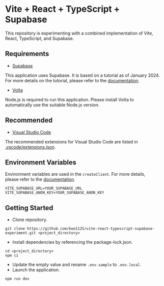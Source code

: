# Vite + React + TypeScript + Supabase

This repository is experimenting with a combined implementation of Vite, React, TypeScript, and Supabase.

## Requirements

- [Supabase](https://supabase.com/)

This application uses Supabase. It is based on a tutorial as of January 2024. For more details on the tutorial, please refer to the [documentation](https://supabase.com/docs/guides/getting-started/tutorials/with-react).

- [Volta](https://volta.sh/)

Node.js is required to run this application. Please install Volta to automatically use the suitable Node.js version.

## Recommended

- [Visual Studio Code](https://code.visualstudio.com/)

The recommended extensions for Visual Studio Code are listed in [.vscode/extensions.json](.vscode/extensions.json).

## Environment Variables

Environment variables are used in the `createClient`. For more details, please refer to the [documentation](https://github.com/supabase/supabase-js?tab=readme-ov-file#usage).

```
VITE_SUPABASE_URL=YOUR_SUPABASE_URL
VITE_SUPABASE_ANON_KEY=YOUR_SUPABASE_ANON_KEY
```

## Getting Started

- Clone repository.

```
git clone https://github.com/kwn1125/vite-react-typescript-supabase-experiment.git <project_directory>
```

- Install dependencies by referencing the package-lock.json.

```
cd <project_directory>
npm ci
```

- Update the empty value and rename `.env.sample` to `.env.local`.
- Launch the application.

```
npm run dev
```
